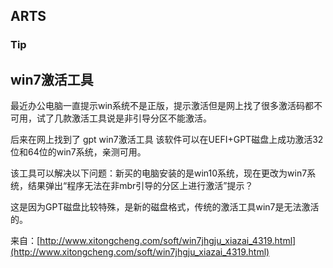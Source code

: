 ## ARTS

### Tip

## win7激活工具

最近办公电脑一直提示win系统不是正版，提示激活但是网上找了很多激活码都不可用，试了几款激活工具说是非引导分区不能激活。

后来在网上找到了 gpt win7激活工具 该软件可以在UEFI+GPT磁盘上成功激活32位和64位的win7系统，亲测可用。

该工具可以解决以下问题：新买的电脑安装的是win10系统，现在更改为win7系统，结果弹出“程序无法在非mbr引导的分区上进行激活”提示？

这是因为GPT磁盘比较特殊，是新的磁盘格式，传统的激活工具win7是无法激活的。

来自：[http://www.xitongcheng.com/soft/win7jhgju_xiazai_4319.html](http://www.xitongcheng.com/soft/win7jhgju_xiazai_4319.html)




